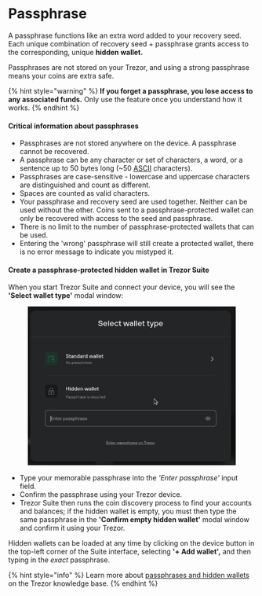 # Passphrase

A passphrase functions like an extra word added to your recovery seed. Each unique combination of recovery seed + passphrase grants access to the corresponding, unique **hidden wallet.**&#x20;

Passphrases are not stored on your Trezor, and using a strong passphrase means your coins are extra safe.

{% hint style="warning" %}
**If you forget a passphrase, you lose access to any associated funds.** Only use the feature once you understand how it works.
{% endhint %}

#### Critical information about passphrases

* Passphrases are not stored anywhere on the device. A passphrase cannot be recovered.
* A passphrase can be any character or set of characters, a word, or a sentence up to 50 bytes long (\~50 [ASCII](https://ascii.cl/) characters).
* Passphrases are case-sensitive - lowercase and uppercase characters are distinguished and count as different.
* Spaces are counted as valid characters.
* Your passphrase and recovery seed are used together. Neither can be used without the other. Coins sent to a passphrase-protected wallet can only be recovered with access to the seed and passphrase.
* There is no limit to the number of passphrase-protected wallets that can be used.
* Entering the 'wrong' passphrase will still create a protected wallet, there is no error message to indicate you mistyped it.

#### Create a passphrase-protected hidden wallet in Trezor Suite

When you start Trezor Suite and connect your device, you will see the **'Select wallet type'** modal window:

<figure><img src="../.gitbook/assets/Select_wallet_type-modal.png" alt=""><figcaption></figcaption></figure>

* Type your memorable passphrase into the _'Enter passphrase'_ input field.
* Confirm the passphrase using your Trezor device.
* Trezor Suite then runs the coin discovery process to find your accounts and balances; if the hidden wallet is empty, you must then type the same passphrase in the **'Confirm empty hidden wallet'** modal window and confirm it using your Trezor.

Hidden wallets can be loaded at any time by clicking on the device button in the top-left corner of the Suite interface, selecting **'+ Add wallet',** and then typing in the _exact_ passphrase.

{% hint style="info" %}
Learn more about [passphrases and hidden wallets](https://trezor.io/learn/a/passphrases-and-hidden-wallets) on the Trezor knowledge base.
{% endhint %}
